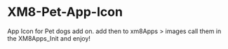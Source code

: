 # XM8-Pet-App-Icon
App Icon for Pet dogs add on.
add then to xm8Apps > images
call them in the XM8Apps_Init
and enjoy!

